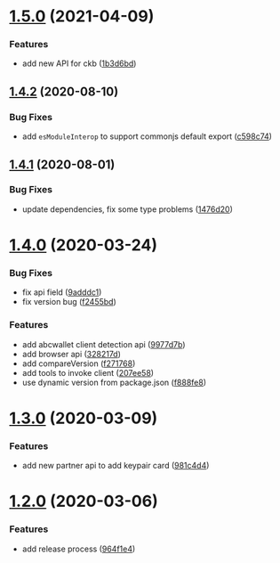 # [1.5.0](https://github.com/BlockABC/abcwallet.js/compare/v1.4.2...v1.5.0) (2021-04-09)


### Features

* add new API for ckb ([1b3d6bd](https://github.com/BlockABC/abcwallet.js/commit/1b3d6bd892c4bb31b930b1ddaf13e1bfc73e32aa))

## [1.4.2](https://github.com/BlockABC/abcwallet.js/compare/v1.4.1...v1.4.2) (2020-08-10)


### Bug Fixes

* add `esModuleInterop` to support commonjs default export ([c598c74](https://github.com/BlockABC/abcwallet.js/commit/c598c7405e9db006b64c037fb5d70dbc58d91c33))

## [1.4.1](https://github.com/BlockABC/abcwallet.js/compare/v1.4.0...v1.4.1) (2020-08-01)


### Bug Fixes

* update dependencies, fix some type problems ([1476d20](https://github.com/BlockABC/abcwallet.js/commit/1476d20bc224e109644e75387bd33d6b352a19e3))

# [1.4.0](https://github.com/BlockABC/abcwallet.js/compare/v1.3.0...v1.4.0) (2020-03-24)


### Bug Fixes

* fix api field ([9adddc1](https://github.com/BlockABC/abcwallet.js/commit/9adddc149782ff1c88a839bb7f08f4a295f2c51a))
* fix version bug ([f2455bd](https://github.com/BlockABC/abcwallet.js/commit/f2455bddf92033a4a84206095bb615fc1cde5e01))


### Features

* add abcwallet client detection api ([9977d7b](https://github.com/BlockABC/abcwallet.js/commit/9977d7b5909669d99eeb548a4347c96fd1e950af))
* add browser api ([328217d](https://github.com/BlockABC/abcwallet.js/commit/328217df03e69ec14bfe8452907963a84242cd91))
* add compareVersion ([f271768](https://github.com/BlockABC/abcwallet.js/commit/f2717688dba88c72623de6d1295e0be241cf1dbd))
* add tools to invoke client ([207ee58](https://github.com/BlockABC/abcwallet.js/commit/207ee586bfba0ef0cc2ab5b2d37bf7d12dedeac7))
* use dynamic version from package.json ([f888fe8](https://github.com/BlockABC/abcwallet.js/commit/f888fe8b0c6afd56d8dd60b97a1f8876a94dc98c))

# [1.3.0](https://github.com/BlockABC/abcwallet.js/compare/v1.2.0...v1.3.0) (2020-03-09)


### Features

* add new partner api to add keypair card ([981c4d4](https://github.com/BlockABC/abcwallet.js/commit/981c4d49d96d555aefac43742fbdd5851aef7d20))

# [1.2.0](https://github.com/BlockABC/abcwallet.js/compare/v1.1.3...v1.2.0) (2020-03-06)


### Features

* add release process ([964f1e4](https://github.com/BlockABC/abcwallet.js/commit/964f1e423eaf01baf0ba9aa160416493b4e48af0))
